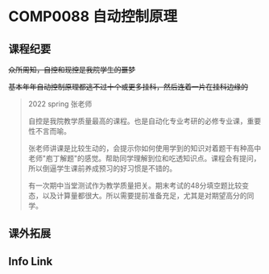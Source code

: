 # COMP0088 自动控制原理


## 课程纪要
~~众所周知，自控和现控是我院学生的噩梦~~

~~基本年年自动控制原理都逃不过十个或更多挂科，然后连着一片在挂科边缘的~~
> 2022 spring 张老师
> 
> 自控是我院教学质量最高的课程。也是自动化专业考研的必修专业课，重要性不言而喻。
> 
> 张老师讲课是比较生动的，会提示你如何使用学到的知识对着题干有种高中老师"庖丁解题"的感觉。帮助同学理解到位和吃透知识点。课程会有提问，所以倒逼学生课前养成预习的好习惯是不错的。
> 
> 有一次期中当堂测试作为教学质量把关。期末考试的48分填空题比较变态，以及计算量都很大。所以需要提前准备充足，尤其是对期望高分的同学。

## 课外拓展


## Info Link

